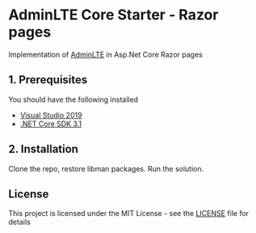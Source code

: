 # AdminLTE Core Starter - Razor pages

Implementation of [AdminLTE](https://adminlte.io) in Asp.Net Core Razor pages

## 1. Prerequisites

You should have the following installed

* [Visual Studio 2019](https://www.visualstudio.com/vs/)
* [.NET Core SDK 3.1](https://www.microsoft.com/net/download/)

## 2. Installation

Clone the repo, restore libman packages. Run the solution.

## License

This project is licensed under the MIT License - see the [LICENSE](https://opensource.org/licenses/MIT) file for details
